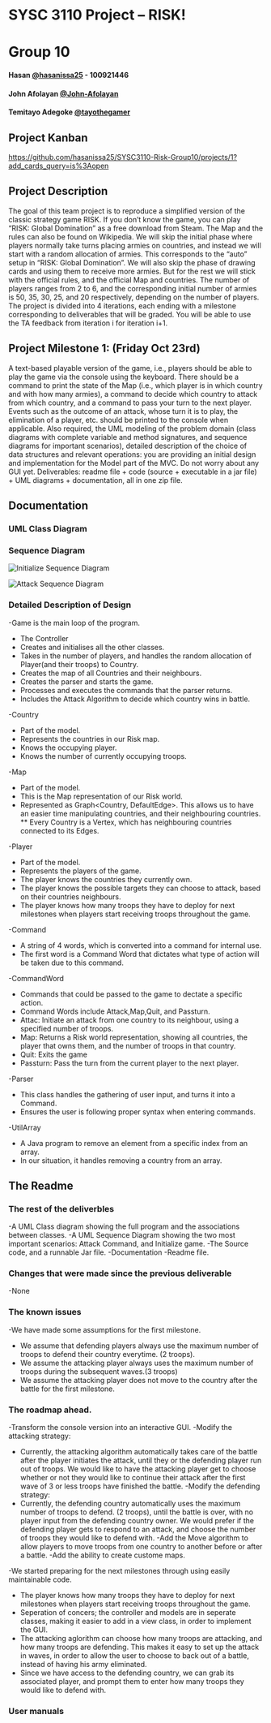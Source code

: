 # SYSC 3110 Project – RISK!
# Group 10

#### Hasan [@hasanissa25](https://github.com/hasanissa25) - 100921446
#### John Afolayan [@John-Afolayan](https://github.com/John-Afolayan)
#### Temitayo Adegoke [@tayothegamer](https://github.com/tayothegamer)


## Project Kanban
https://github.com/hasanissa25/SYSC3110-Risk-Group10/projects/1?add_cards_query=is%3Aopen

## Project Description
The goal of this team project is to reproduce a simplified version of the classic strategy
game RISK. If you don’t know the game, you can play “RISK: Global Domination” as a
free download from Steam. The Map and the rules can also be found on Wikipedia.
We will skip the initial phase where players normally take turns placing armies on
countries, and instead we will start with a random allocation of armies. This corresponds
to the “auto” setup in “RISK: Global Domination”.
We will also skip the phase of drawing cards and using them to receive more armies.
But for the rest we will stick with the official rules, and the official Map and countries.
The number of players ranges from 2 to 6, and the corresponding initial number of armies
is 50, 35, 30, 25, and 20 respectively, depending on the number of players.
The project is divided into 4 iterations, each ending with a milestone corresponding to
deliverables that will be graded. You will be able to use the TA feedback from iteration i
for iteration i+1. 

## Project Milestone 1: (Friday Oct 23rd)

A text-based playable version of the game, i.e., players should be able to
play the game via the console using the keyboard. There should be a command to print
the state of the Map (i.e., which player is in which country and with how many armies), a
command to decide which country to attack from which country, and a command to pass
your turn to the next player. Events such as the outcome of an attack, whose turn it is to
play, the elimination of a player, etc. should be printed to the console when applicable.
Also required, the UML modeling of the problem domain (class diagrams with complete
variable and method signatures, and sequence diagrams for important scenarios), detailed
description of the choice of data structures and relevant operations: you are providing an
initial design and implementation for the Model part of the MVC. Do not worry about
any GUI yet.
Deliverables: readme file + code (source + executable in a jar file) + UML diagrams + documentation, all in one zip file.

## Documentation 

### UML Class Diagram

### Sequence Diagram
![Initialize Sequence Diagram ](https://github.com/hasanissa25/SYSC3110-Risk-Group10/blob/master/InitializeSequence.jpeg)

![Attack Sequence Diagram ](https://github.com/hasanissa25/SYSC3110-Risk-Group10/blob/master/AttackSequence.jpeg)

### Detailed Description of Design
-Game is the main loop of the program.
* The Controller
* Creates and initialises all the other classes.
* Takes in the number of players, and handles the random allocation of Player(and their troops) to Country.
* Creates the map of all Countries and their neighbours.
* Creates the parser and starts the game.
* Processes and executes the commands that the parser returns.
* Includes the Attack Algorithm to decide which country wins in battle.

-Country 
* Part of the model.
* Represents the countries in our Risk map.
* Knows the occupying player.
* Knows the number of currently occupying troops.

-Map
* Part of the model.
* This is the Map representation of our Risk world. 
* Represented as Graph<Country, DefaultEdge>. This allows us to have an easier time manipulating countries, and their neighbouring countries.
** Every Country is a Vertex, which has neighbouring countries connected to its Edges.

-Player
* Part of the model.  
* Represents the players of the game.
* The player knows the countries they currently own. 
* The player knows the possible targets they can choose to attack, based on their countries neighbours.
* The player knows how many troops they have to deploy for next milestones when players start receiving troops throughout the game.

-Command
* A string of 4 words, which is converted into a command for internal use.
* The first word is a Command Word that dictates what type of action will be taken due to this command.

-CommandWord
* Commands that could be passed to the game to dectate a specific action.
* Command Words include Attack,Map,Quit, and Passturn.
* Attac: Initiate an attack from one country to its neighbour, using a specified number of troops.
* Map: Returns a Risk world representation, showing all countries, the player that owns them, and the number of troops in that country.
* Quit: Exits the game
* Passturn: Pass the turn from the current player to the next player.

-Parser
* This class handles the gathering of user input, and turns it into a Command.
* Ensures the user is following proper syntax when entering commands.

-UtilArray
* A Java program to remove an element from a specific index from an array.
* In our situation, it handles removing a country from an array.

## The Readme

### The rest of the deliverbles
-A UML Class diagram showing the full program and the associations between classes.
-A UML Sequence Diagram showing the two most important scenarios: Attack Command, and Initialize game. 
-The Source code, and a runnable Jar file.
-Documentation
-Readme file.

### Changes that were made since the previous deliverable 
-None

### The known issues 
-We have made some assumptions for the first milestone.
* We assume that defending players always use the maximum number of troops to defend their country everytime. (2 troops).
* We assume the attacking player always uses the maximum number of troops during the subsequent waves.(3 troops)
* We assume the attacking player does not move to the country after the battle for the first milestone.

### The roadmap ahead.

-Transform the console version into an interactive GUI.
-Modify the attacking strategy:
* Currently, the attacking algorithm automatically takes care of the battle after the player initiates the attack, until they or the defending player run out of troops. We would like to have the attacking player get to choose whether or not they would like to continue their attack after the first wave of 3 or less troops have finished the battle.
-Modify the defending strategy:
* Currently, the defending country automatically uses the maximum number of troops to defend. (2 troops), until the battle is over, with no player input from the defending country owner. We would prefer if the defending player gets to respond to an attack, and choose the number of troops they would like to defend with.
-Add the Move algorithm to allow players to move troops from one country to another before or after a battle.
-Add the ability to create custome maps.

-We started preparing for the next milestones through using easily maintainable code.
* The player knows how many troops they have to deploy for next milestones when players start receiving troops throughout the game.
* Seperation of concers; the controller and models are in seperate classes, making it easier to add in a view class, in order to implement the GUI.
* The attacking aglorithm can choose how many troops are attacking, and how many troops are defending. This makes it easy to set up the attack in waves, in order to allow the user to choose to back out of a battle, instead of having his army eliminated.
* Since we have access to the defending country, we can grab its associated player, and prompt them to enter how many troops they would like to defend with.

### User manuals
